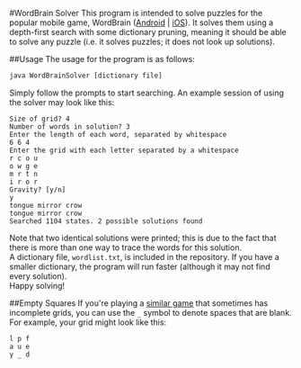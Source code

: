 #WordBrain Solver
This program is intended to solve puzzles for the popular mobile game, WordBrain ([Android](https://play.google.com/store/apps/details?id=se.maginteractive.wordbrain&hl=en) | [iOS](https://itunes.apple.com/us/app/wordbrain/id708600202?mt=8)). It solves them using a depth-first search with some dictionary pruning, meaning it should be able to solve any puzzle (i.e. it solves puzzles; it does not look up solutions).

##Usage
The usage for the program is as follows:
```bash
java WordBrainSolver [dictionary file]
```
Simply follow the prompts to start searching. An example session of using the solver may look like this:
```
Size of grid? 4
Number of words in solution? 3
Enter the length of each word, separated by whitespace
6 6 4
Enter the grid with each letter separated by a whitespace
r c o u
o w g e
m r t n
i r o r
Gravity? [y/n]
y
tongue mirror crow
tongue mirror crow
Searched 1104 states. 2 possible solutions found
```
Note that two identical solutions were printed; this is due to the fact that there is more than one way to trace the words for this solution.  
A dictionary file, `wordlist.txt`, is included in the repository. If you have a smaller dictionary, the program will run faster (although it may not find every solution).  
Happy solving!

##Empty Squares
If you're playing a [similar game](https://itunes.apple.com/us/app/wordbubbles!/id922488002) that sometimes has incomplete grids, you can use the `_` symbol to denote spaces that are blank.
For example, your grid might look like this:
```
l p f
a u e
y _ d
```
